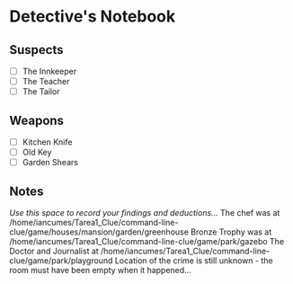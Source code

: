 # Detective's Notebook

## Suspects
- [ ] The Innkeeper
- [ ] The Teacher
- [ ] The Tailor

## Weapons
- [ ] Kitchen Knife
- [ ] Old Key
- [ ] Garden Shears

## Notes
*Use this space to record your findings and deductions...*
The chef was at /home/iancumes/Tarea1_Clue/command-line-clue/game/houses/mansion/garden/greenhouse
Bronze Trophy was at /home/iancumes/Tarea1_Clue/command-line-clue/game/park/gazebo
The Doctor and Journalist at /home/iancumes/Tarea1_Clue/command-line-clue/game/park/playground
Location of the crime is still unknown - the room must have been empty when it happened...
